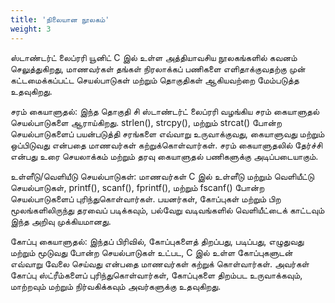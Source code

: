```yaml
---
title: 'நிலையான நூலகம்'
weight: 3
---
```


ஸ்டாண்டர்ட் லைப்ரரி யூனிட் C இல் உள்ள அத்தியாவசிய நூலகங்களில் கவனம் செலுத்துகிறது, மாணவர்கள் தங்கள் நிரலாக்கப் பணிகளை எளிதாக்குவதற்கு முன் கட்டமைக்கப்பட்ட செயல்பாடுகள் மற்றும் தொகுதிகள் ஆகியவற்றை மேம்படுத்த உதவுகிறது.

சரம் கையாளுதல்:
இந்த தொகுதி சி ஸ்டாண்டர்ட் லைப்ரரி வழங்கிய சரம் கையாளுதல் செயல்பாடுகளை ஆராய்கிறது. strlen(), strcpy(), மற்றும் strcat() போன்ற செயல்பாடுகளைப் பயன்படுத்தி சரங்களை எவ்வாறு உருவாக்குவது, கையாளுவது மற்றும் ஒப்பிடுவது என்பதை மாணவர்கள் கற்றுக்கொள்வார்கள். சரம் கையாளுதலில் தேர்ச்சி என்பது உரை செயலாக்கம் மற்றும் தரவு கையாளுதல் பணிகளுக்கு அடிப்படையாகும்.

உள்ளீடு/வெளியீடு செயல்பாடுகள்:
மாணவர்கள் C இல் உள்ளீடு மற்றும் வெளியீட்டு செயல்பாடுகள், printf(), scanf(), fprintf(), மற்றும் fscanf() போன்ற செயல்பாடுகளைப் புரிந்துகொள்வார்கள். பயனர்கள், கோப்புகள் மற்றும் பிற மூலங்களிலிருந்து தரவைப் படிக்கவும், பல்வேறு வடிவங்களில் வெளியீட்டைக் காட்டவும் இந்த அறிவு முக்கியமானது.

கோப்பு கையாளுதல்:
இந்தப் பிரிவில், கோப்புகளைத் திறப்பது, படிப்பது, எழுதுவது மற்றும் மூடுவது போன்ற செயல்பாடுகள் உட்பட, C இல் உள்ள கோப்புகளுடன் எவ்வாறு வேலை செய்வது என்பதை மாணவர்கள் கற்றுக் கொள்வார்கள். அவர்கள் கோப்பு ஸ்ட்ரீம்களைப் புரிந்துகொள்வார்கள், கோப்புகளை திறம்பட உருவாக்கவும், மாற்றவும் மற்றும் நிர்வகிக்கவும் அவர்களுக்கு உதவுகிறது.